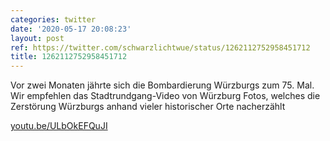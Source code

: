 ```yaml
---
categories: twitter
date: '2020-05-17 20:08:23'
layout: post
ref: https://twitter.com/schwarzlichtwue/status/1262112752958451712
title: 1262112752958451712
---
```

Vor zwei Monaten jährte sich die Bombardierung Würzburgs zum 75. Mal. Wir empfehlen das Stadtrundgang-Video von Würzburg Fotos, welches die Zerstörung Würzburgs anhand vieler historischer Orte nacherzählt

[youtu.be/ULbOkEFQuJI](https://youtu.be/ULbOkEFQuJI)